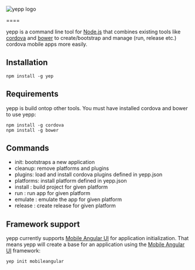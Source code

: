 ![yepp logo](https://www.dropbox.com/s/eubfeszcjaxwlzu/logo.png?dl=1)

====

yepp is a command line tool for [Node.js](http://nodejs.org/) that combines existing tools like [cordova](http://cordova.apache.org/) and [bower](http://bower.io/) to create/bootstrap and manage (run, release etc.) cordova mobile apps more easily.

## Installation

```
npm install -g yep
```

## Requirements

yepp is build ontop other tools. You must have installed cordova and bower to use yepp:

```
npm install -g cordova
npm install -g bower
```

## Commands

* init: bootstraps a new application
* cleanup: remove platforms and plugins
* plugins: load and install cordova plugins defined in yepp.json
* platforms: install platform defined in yepp.json
* install <platform>: build project for given platform
* run <platform>: run app for given platform
* emulate <platform>: emulate the app for given platform
* release <platform>: create release for given platform

## Framework support

yepp currently supports [Mobile Angular UI](http://mobileangularui.com/) for application initialization. That means yepp will create a base for an application using the [Mobile Angular UI](http://mobileangularui.com/) framework:

```
yep init mobileangular
```
